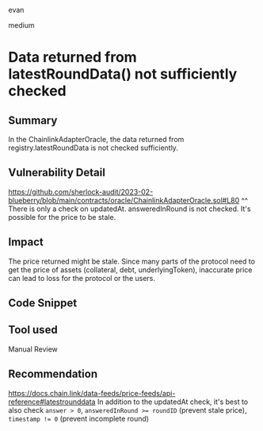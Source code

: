 evan

medium

# Data returned from latestRoundData() not sufficiently checked

## Summary
In the ChainlinkAdapterOracle, the data returned from registry.latestRoundData is not checked sufficiently.

## Vulnerability Detail
https://github.com/sherlock-audit/2023-02-blueberry/blob/main/contracts/oracle/ChainlinkAdapterOracle.sol#L80
^^ There is only a check on updatedAt. answeredInRound is not checked. It's possible for the price to be stale.

## Impact
The price returned might be stale. Since many parts of the protocol need to get the price of assets (collateral, debt, underlyingToken), inaccurate price can lead to loss for the protocol or the users.

## Code Snippet

## Tool used
Manual Review

## Recommendation
https://docs.chain.link/data-feeds/price-feeds/api-reference#latestrounddata
In addition to the updatedAt check, it's best to also check `answer > 0`, `answeredInRound >= roundID` (prevent stale price), `timestamp != 0` (prevent incomplete round)
